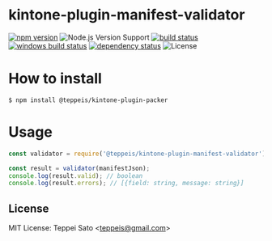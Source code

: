 kintone-plugin-manifest-validator
====

[![npm version][npm-image]][npm-url]
![Node.js Version Support][node-version]
[![build status][circleci-image]][circleci-url]
[![windows build status][appveyor-image]][appveyor-url]
[![dependency status][deps-image]][deps-url]
![License][license]

# How to install

```console
$ npm install @teppeis/kintone-plugin-packer
```

# Usage

```js
const validator = require('@teppeis/kintone-plugin-manifest-validator');

const result = validator(manifestJson);
console.log(result.valid); // boolean
console.log(result.errors); // [{field: string, message: string}]
```

## License

MIT License: Teppei Sato &lt;teppeis@gmail.com&gt;

[npm-image]: https://img.shields.io/npm/v/@teppeis/kintone-plugin-manifest-validator.svg
[npm-url]: https://npmjs.org/package/@teppeis/kintone-plugin-manifest-validator
[npm-downloads-image]: https://img.shields.io/npm/dm/@teppeis/kintone-plugin-manifest-validator.svg
[travis-image]: https://img.shields.io/travis/teppeis/kintone-plugin-manifest-validator/master.svg
[travis-url]: https://travis-ci.org/teppeis/kintone-plugin-manifest-validator
[circleci-image]: https://circleci.com/gh/teppeis/kintone-plugin-manifest-validator.svg?style=svg
[circleci-url]: https://circleci.com/gh/teppeis/kintone-plugin-manifest-validator
[appveyor-image]: https://ci.appveyor.com/api/projects/status/KEY?svg=true
[appveyor-url]: https://ci.appveyor.com/project/teppeis/kintone-plugin-manifest-validator/branch/master
[deps-image]: https://img.shields.io/david/teppeis/kintone-plugin-manifest-validator.svg
[deps-url]: https://david-dm.org/teppeis/kintone-plugin-manifest-validator
[node-version]: https://img.shields.io/badge/Node.js%20support-v4,v6,v7-brightgreen.svg
[coverage-image]: https://img.shields.io/coveralls/teppeis/kintone-plugin-manifest-validator/master.svg
[coverage-url]: https://coveralls.io/github/teppeis/kintone-plugin-manifest-validator?branch=master
[license]: https://img.shields.io/npm/l/@teppeis/kintone-plugin-manifest-validator.svg
